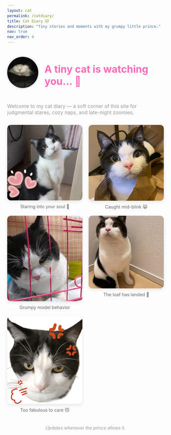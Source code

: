 ```yaml
---
layout: cat
permalink: /catdiary/
title: Cat Diary 🐱
description: "Tiny stories and moments with my grumpy little prince."
nav: true
nav_order: 4
---
```


<div class="cat-diary-header" style="display: flex; align-items: center; gap: 20px;">
  <img src="/assets/img/cat/look.jpg" alt="Cat staring at you" style="width: 100px; height: 100px; border-radius: 50%; box-shadow: 0 0 8px rgba(0,0,0,0.2);">
  <h2 class="custom-section-title" style="font-size: 2rem; color: #ff69b4;">
    A tiny cat is watching you... 🤔
  </h2>
</div>

<br>

<br>

<p style="font-size: 1rem; color: #999; margin-top: -10px; margin-bottom: 30px;">
  Welcome to my cat diary — a soft corner of this site for judgmental stares, cozy naps, and late-night zoomies.
</p>

<div class="cat-gallery" style="display: grid; grid-template-columns: repeat(auto-fit, minmax(220px, 1fr)); gap: 20px;">
  <figure style="margin: 0;">
    <img src="/assets/img/cat/IMG_2114.jpg" alt="Cat 1" style="width: 100%; border-radius: 12px; box-shadow: 0 4px 12px rgba(0,0,0,0.1);">
    <figcaption style="text-align: center; color: #666; margin-top: 8px; font-size: 0.9rem;">Staring into your soul 🐾</figcaption>
  </figure>

  <figure style="margin: 0;">
    <img src="/assets/img/cat/IMG_2574.jpg" alt="Cat 2" style="width: 100%; border-radius: 12px; box-shadow: 0 4px 12px rgba(0,0,0,0.1);">
    <figcaption style="text-align: center; color: #666; margin-top: 8px; font-size: 0.9rem;">Caught mid-blink 😸</figcaption>
  </figure>

  <figure style="margin: 0;">
    <img src="/assets/img/cat/IMG_2867.jpg" alt="Cat 3" style="width: 100%; border-radius: 12px; box-shadow: 0 4px 12px rgba(0,0,0,0.1);">
    <figcaption style="text-align: center; color: #666; margin-top: 8px; font-size: 0.9rem;">Grumpy model behavior</figcaption>
  </figure>

  <figure style="margin: 0;">
    <img src="/assets/img/cat/IMG_3158.jpg" alt="Cat 4" style="width: 100%; border-radius: 12px; box-shadow: 0 4px 12px rgba(0,0,0,0.1);">
    <figcaption style="text-align: center; color: #666; margin-top: 8px; font-size: 0.9rem;">The loaf has landed 🍞</figcaption>
  </figure>

  <figure style="margin: 0;">
    <img src="/assets/img/cat/IMG_3618.png" alt="Cat 5" style="width: 100%; border-radius: 12px; box-shadow: 0 4px 12px rgba(0,0,0,0.1);">
    <figcaption style="text-align: center; color: #666; margin-top: 8px; font-size: 0.9rem;">Too fabulous to care 😼</figcaption>
  </figure>
</div>

<p style="text-align: center; margin-top: 40px; font-style: italic; color: #999;">
  Updates whenever the prince allows it.
</p>